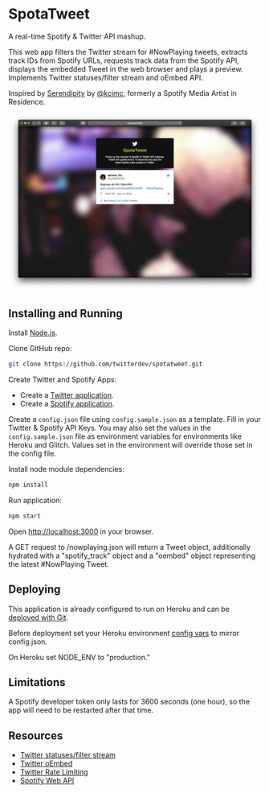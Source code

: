 SpotaTweet
==========

A real-time Spotify &amp; Twitter API mashup.

This web app filters the Twitter stream for #NowPlaying tweets, extracts track IDs from Spotify URLs, requests track data from the Spotify API, displays the embedded Tweet in the web browser and plays a preview. Implements Twitter statuses/filter stream and oEmbed API.

Inspired by [Serendipity](https://twitter.com/search?q=kcimc%20serendipity) by [@kcimc](https://twitter.com/kcimc), formerly a Spotify Media Artist in Residence.

![Screenshot](screenshot.png?raw=true "Screenshot")

Installing and Running
----

Install [Node.js](https://nodejs.org/).

Clone GitHub repo:

```bash
git clone https://github.com/twitterdev/spotatweet.git
```

Create Twitter and Spotify Apps:

- Create a [Twitter application](https://developer.twitter.com/en/apps).
- Create a [Spotify application](https://developer.spotify.com/my-applications).

Create a `config.json` file using `config.sample.json` as a template. Fill in your Twitter & Spotify API Keys. You may also set the values in the `config.sample.json` file as environment variables for environments like Heroku and Glitch. Values set in the environment will override those set in the config file.

Install node module dependencies:

```bash
npm install
```

Run application:

```bash
npm start
```

Open [http://localhost:3000](http://localhost:3000) in your browser.

A GET request to /nowplaying.json will return a Tweet object, additionally hydrated with a "spotify_track" object and a "oembed" object representing the latest #NowPlaying Tweet.

Deploying
---

This application is already configured to run on Heroku and can be [deployed with Git](https://devcenter.heroku.com/articles/git).

Before deployment set your Heroku environment [config vars](https://devcenter.heroku.com/articles/config-vars) to mirror config.json.

On Heroku set NODE_ENV to "production."

Limitations
---

A Spotify developer token only lasts for 3600 seconds (one hour), so the app will need to be restarted after that time.

Resources
----

- [Twitter statuses/filter stream](https://developer.twitter.com/en/docs/tweets/filter-realtime/api-reference/post-statuses-filter.html)
- [Twitter oEmbed](https://developer.twitter.com/en/docs/tweets/post-and-engage/api-reference/get-statuses-oembed.html)
- [Twitter Rate Limiting](https://developer.twitter.com/en/docs/basics/rate-limiting.html)
- [Spotify Web API](https://developer.spotify.com/web-api/)
